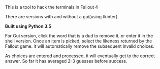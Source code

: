 This is a tool to hack the terminals in Fallout 4

There are versions with and without a gui(using tkinter)

**Built using Python 3.5**

For Gui version, click the word that is a dud to remove it, or enter it in the shell version.
Once an item is picked, select the likeness returned by the Fallout game. It will automatically remove the subsequent invalid choices.

As choices are entered and processed, it will eventually get to the correct answer. So far it has averaged 2-3 guesses before success.

